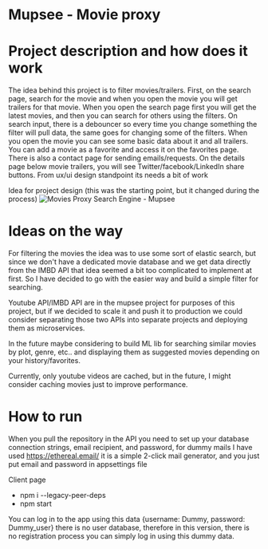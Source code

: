 # Mupsee - Movie proxy

# Project description and how does it work
The idea behind this project is to filter movies/trailers. First, on the search page, search for the movie and when you open the movie you will get trailers for that movie. When you open the search page first you will get the latest movies, and then you can search for others using the filters. On search input, there is a debouncer so every time you change something the filter will pull data, the same goes for changing some of the filters. When you open the movie you can see some basic data about it and all trailers. You can add a movie as a favorite and access it on the favorites page. There is also a contact page for sending emails/requests. On the details page below movie trailers, you will see Twitter/facebook/LinkedIn share buttons. From ux/ui design standpoint its needs a bit of work

Idea for project design (this was the starting point, but it changed during the process)
![Movies Proxy Search Engine - Mupsee](https://user-images.githubusercontent.com/17182815/179998073-fb01e8cd-06f0-44ff-8c1d-46845d9ffb07.png)


# Ideas on the way
For filtering the movies the idea was to use some sort of elastic search, but since we don't have a dedicated movie database and we get data directly from the IMBD API that idea seemed a bit too complicated to implement at first. So I have decided to go with the easier way and build a simple filter for searching.

Youtube API/IMBD  API are in the mupsee project for purposes of this project, but if we decided to scale it and push it to production we could consider separating those two APIs into separate projects and deploying them as microservices.

In the future maybe considering to build ML lib for searching similar movies by plot, genre, etc.. and displaying them as suggested movies depending on your history/favorites.

Currently, only youtube videos are cached, but in the future, I might consider caching movies just to improve performance.

# How to run

When you pull the repository in the API you need to set up your database connection strings, email recipient, and password, for dummy mails I have used https://ethereal.email/ it is a simple 2-click mail generator, and you just put email and password in appsettings file

Client page
- npm i --legacy-peer-deps 
- npm start

You can log in to the app using this data {username: Dummy, password: Dummy_user} there is no user database, therefore in this version, there is no registration process you can simply log in using this dummy data.

